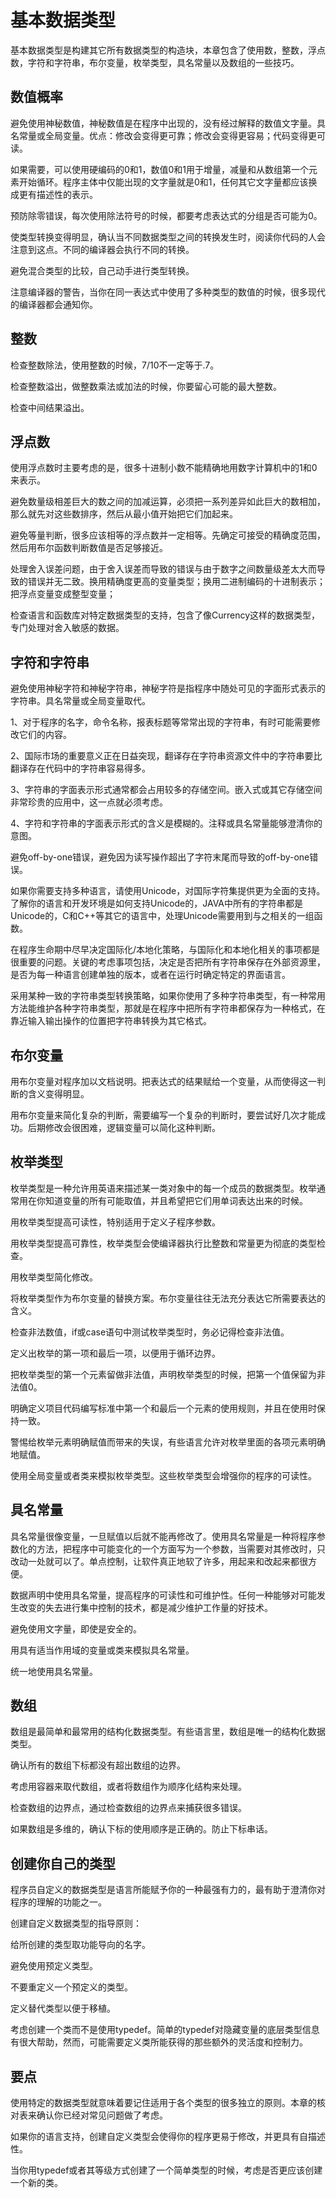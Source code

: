 # 基本数据类型

基本数据类型是构建其它所有数据类型的构造块，本章包含了使用数，整数，浮点数，字符和字符串，布尔变量，枚举类型，具名常量以及数组的一些技巧。

## 数值概率

避免使用神秘数值，神秘数值是在程序中出现的，没有经过解释的数值文字量。具名常量或全局变量。优点：修改会变得更可靠；修改会变得更容易；代码变得更可读。

如果需要，可以使用硬编码的0和1，数值0和1用于增量，减量和从数组第一个元素开始循环。程序主体中仅能出现的文字量就是0和1，任何其它文字量都应该换成更有描述性的表示。

预防除零错误，每次使用除法符号的时候，都要考虑表达式的分组是否可能为0。

使类型转换变得明显，确认当不同数据类型之间的转换发生时，阅读你代码的人会注意到这点。不同的编译器会执行不同的转换。

避免混合类型的比较，自己动手进行类型转换。

注意编译器的警告，当你在同一表达式中使用了多种类型的数值的时候，很多现代的编译器都会通知你。

## 整数

检查整数除法，使用整数的时候，7/10不一定等于.7。

检查整数溢出，做整数乘法或加法的时候，你要留心可能的最大整数。

检查中间结果溢出。

## 浮点数

使用浮点数时主要考虑的是，很多十进制小数不能精确地用数字计算机中的1和0来表示。

避免数量级相差巨大的数之间的加减运算，必须把一系列差异如此巨大的数相加，那么就先对这些数排序，然后从最小值开始把它们加起来。

避免等量判断，很多应该相等的浮点数并一定相等。先确定可接受的精确度范围，然后用布尔函数判断数值是否足够接近。

处理舍入误差问题，由于舍入误差而导致的错误与由于数字之间数量级差太大而导致的错误并无二致。换用精确度更高的变量类型；换用二进制编码的十进制表示；把浮点变量变成整型变量；

检查语言和函数库对特定数据类型的支持，包含了像Currency这样的数据类型，专门处理对舍入敏感的数据。

## 字符和字符串

避免使用神秘字符和神秘字符串，神秘字符是指程序中随处可见的字面形式表示的字符串。具名常量或全局变量取代。

1、对于程序的名字，命令名称，报表标题等常常出现的字符串，有时可能需要修改它们的内容。

2、国际市场的重要意义正在日益突现，翻译存在字符串资源文件中的字符串要比翻译存在代码中的字符串容易得多。

3、字符串的字面表示形式通常都会占用较多的存储空间。嵌入式或其它存储空间非常珍贵的应用中，这一点就必须考虑。

4、字符和字符串的字面表示形式的含义是模糊的。注释或具名常量能够澄清你的意图。

避免off-by-one错误，避免因为读写操作超出了字符末尾而导致的off-by-one错误。

如果你需要支持多种语言，请使用Unicode，对国际字符集提供更为全面的支持。了解你的语言和开发环境是如何支持Unicode的，JAVA中所有的字符串都是Unicode的，C和C++等其它的语言中，处理Unicode需要用到与之相关的一组函数。

在程序生命期中尽早决定国际化/本地化策略，与国际化和本地化相关的事项都是很重要的问题。关键的考虑事项包括，决定是否把所有字符串保存在外部资源里，是否为每一种语言创建单独的版本，或者在运行时确定特定的界面语言。

采用某种一致的字符串类型转换策略，如果你使用了多种字符串类型，有一种常用方法能维护各种字符串类型，那就是在程序中把所有字符串都保存为一种格式，在靠近输入输出操作的位置把字符串转换为其它格式。

## 布尔变量

用布尔变量对程序加以文档说明。把表达式的结果赋给一个变量，从而使得这一判断的含义变得明显。

用布尔变量来简化复杂的判断，需要编写一个复杂的判断时，要尝试好几次才能成功。后期修改会很困难，逻辑变量可以简化这种判断。

## 枚举类型

枚举类型是一种允许用英语来描述某一类对象中的每一个成员的数据类型。枚举通常用在你知道变量的所有可能取值，并且希望把它们用单词表达出来的时候。

用枚举类型提高可读性，特别适用于定义子程序参数。

用枚举类型提高可靠性，枚举类型会使编译器执行比整数和常量更为彻底的类型检查。

用枚举类型简化修改。

将枚举类型作为布尔变量的替换方案。布尔变量往往无法充分表达它所需要表达的含义。

检查非法数值，if或case语句中测试枚举类型时，务必记得检查非法值。

定义出枚举的第一项和最后一项，以便用于循环边界。

把枚举类型的第一个元素留做非法值，声明枚举类型的时候，把第一个值保留为非法值0。

明确定义项目代码编写标准中第一个和最后一个元素的使用规则，并且在使用时保持一致。

警惕给枚举元素明确赋值而带来的失误，有些语言允许对枚举里面的各项元素明确地赋值。

使用全局变量或者类来模拟枚举类型。这些枚举类型会增强你的程序的可读性。

## 具名常量

具名常量很像变量，一旦赋值以后就不能再修改了。使用具名常量是一种将程序参数化的方法，把程序中可能变化的一个方面写为一个参数，当需要对其修改时，只改动一处就可以了。单点控制，让软件真正地软了许多，用起来和改起来都很方便。

数据声明中使用具名常量，提高程序的可读性和可维护性。任何一种能够对可能发生改变的失去进行集中控制的技术，都是减少维护工作量的好技术。

避免使用文字量，即使是安全的。

用具有适当作用域的变量或类来模拟具名常量。

统一地使用具名常量。

## 数组

数组是最简单和最常用的结构化数据类型。有些语言里，数组是唯一的结构化数据类型。

确认所有的数组下标都没有超出数组的边界。

考虑用容器来取代数组，或者将数组作为顺序化结构来处理。

检查数组的边界点，通过检查数组的边界点来捕获很多错误。

如果数组是多维的，确认下标的使用顺序是正确的。防止下标串话。

## 创建你自己的类型

程序员自定义的数据类型是语言所能赋予你的一种最强有力的，最有助于澄清你对程序的理解的功能之一。

创建自定义数据类型的指导原则：

给所创建的类型取功能导向的名字。

避免使用预定义类型。

不要重定义一个预定义的类型。

定义替代类型以便于移植。

考虑创建一个类而不是使用typedef。简单的typedef对隐藏变量的底层类型信息有很大帮助，然而，可能需要定义类所能获得的那些额外的灵活度和控制力。

## 要点

使用特定的数据类型就意味着要记住适用于各个类型的很多独立的原则。本章的核对表来确认你已经对常见问题做了考虑。

如果你的语言支持，创建自定义类型会使得你的程序更易于修改，并更具有自描述性。

当你用typedef或者其等级方式创建了一个简单类型的时候，考虑是否更应该创建一个新的类。









